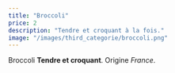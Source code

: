 ```yaml
---
title: "Broccoli"
price: 2
description: "Tendre et croquant à la fois."
image: "/images/third_categorie/broccoli.png"
---
```


Broccoli **Tendre et croquant**. Origine _France_.
